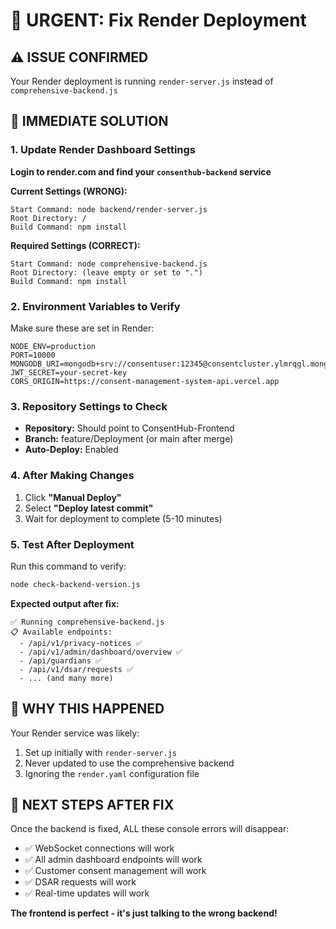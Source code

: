 # 🚀 URGENT: Fix Render Deployment 

## ⚠️ ISSUE CONFIRMED
Your Render deployment is running `render-server.js` instead of `comprehensive-backend.js`

## 🔧 IMMEDIATE SOLUTION

### 1. Update Render Dashboard Settings

**Login to render.com and find your `consenthub-backend` service**

**Current Settings (WRONG):**
```
Start Command: node backend/render-server.js
Root Directory: /
Build Command: npm install
```

**Required Settings (CORRECT):**
```
Start Command: node comprehensive-backend.js
Root Directory: (leave empty or set to ".")  
Build Command: npm install
```

### 2. Environment Variables to Verify
Make sure these are set in Render:
```
NODE_ENV=production
PORT=10000
MONGODB_URI=mongodb+srv://consentuser:12345@consentcluster.ylmrqgl.mongodb.net/consentDB
JWT_SECRET=your-secret-key
CORS_ORIGIN=https://consent-management-system-api.vercel.app
```

### 3. Repository Settings to Check
- **Repository:** Should point to ConsentHub-Frontend
- **Branch:** feature/Deployment (or main after merge)
- **Auto-Deploy:** Enabled

### 4. After Making Changes
1. Click **"Manual Deploy"**
2. Select **"Deploy latest commit"** 
3. Wait for deployment to complete (5-10 minutes)

### 5. Test After Deployment
Run this command to verify:
```bash
node check-backend-version.js
```

**Expected output after fix:**
```
✅ Running comprehensive-backend.js
📋 Available endpoints:
  - /api/v1/privacy-notices ✅
  - /api/v1/admin/dashboard/overview ✅  
  - /api/guardians ✅
  - /api/v1/dsar/requests ✅
  - ... (and many more)
```

## 🚨 WHY THIS HAPPENED

Your Render service was likely:
1. Set up initially with `render-server.js`
2. Never updated to use the comprehensive backend
3. Ignoring the `render.yaml` configuration file

## 🎯 NEXT STEPS AFTER FIX

Once the backend is fixed, ALL these console errors will disappear:
- ✅ WebSocket connections will work
- ✅ All admin dashboard endpoints will work  
- ✅ Customer consent management will work
- ✅ DSAR requests will work
- ✅ Real-time updates will work

**The frontend is perfect - it's just talking to the wrong backend!**

